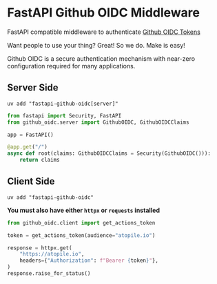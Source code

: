 # FastAPI Github OIDC Middleware

FastAPI compatible middleware to authenticate [Github OIDC Tokens](https://docs.github.com/en/actions/security-for-github-actions/security-hardening-your-deployments/about-security-hardening-with-openid-connect)

Want people to use your thing? Great! So we do. Make is easy!

Github OIDC is a secure authentication mechanism with near-zero configuration required for many applications.


## Server Side

`uv add "fastapi-github-oidc[server]"`

```python
from fastapi import Security, FastAPI
from github_oidc.server import GithubOIDC, GithubOIDCClaims

app = FastAPI()

@app.get("/")
async def root(claims: GithubOIDCClaims = Security(GithubOIDC())):
    return claims
```

## Client Side

`uv add "fastapi-github-oidc"`

**You must also have either `httpx` or `requests` installed**

```python
from github_oidc.client import get_actions_token

token = get_actions_token(audience="atopile.io")

response = httpx.get(
    "https://atopile.io",
    headers={"Authorization": f"Bearer {token}"},
)
response.raise_for_status()
```